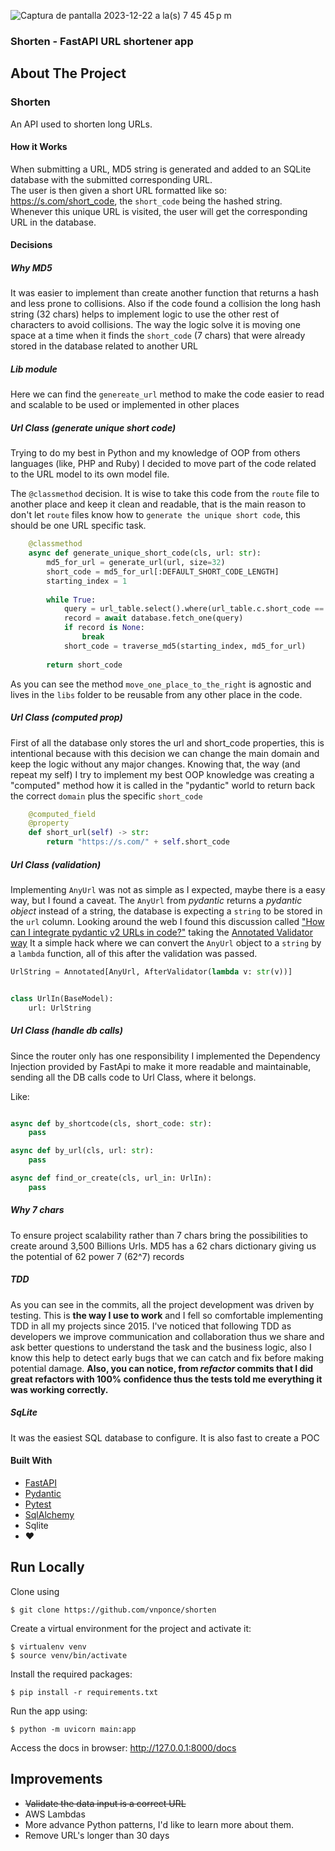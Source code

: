 
![Captura de pantalla 2023-12-22 a la(s) 7 45 45 p m](https://github.com/vnponce/shorten/assets/11002279/efcc6803-b1c6-433b-afa6-033d885c5b3d)


### Shorten - FastAPI URL shortener app

## About The Project

### Shorten

An API used to shorten long URLs.

#### How it Works

When submitting a URL, MD5 string is generated and added to an SQLite database with the submitted corresponding URL.  
The user is then given a short URL formatted like so: https://s.com/short_code, the `short_code` being the hashed
string.   
Whenever this unique URL is visited, the user will get the corresponding URL in the database.

#### Decisions

##### Why MD5
It was easier to implement than create another function that returns a hash and less prone to collisions.
Also if the code found a collision the long hash string (32 chars) helps to implement logic to use the other rest of characters to avoid collisions.
The way the logic solve it is moving one space at a time when it finds the `short_code` (7 chars) that were already stored in the database related to another URL

##### Lib module
Here we can find the `genereate_url` method to make the code easier to read and scalable to be used or implemented in other places

##### Url Class (generate unique short code)
Trying to do my best in Python and my knowledge of OOP from others languages (like, PHP and Ruby) I decided to move part of the code related to the URL model to its own model file.

The `@classmethod` decision.
It is wise to take this code from the `route` file to another place and keep it clean and readable, that is the main reason to don't let `route` files know how to `generate the unique short code`, this should be one URL specific task.
```python
    @classmethod
    async def generate_unique_short_code(cls, url: str):
        md5_for_url = generate_url(url, size=32)
        short_code = md5_for_url[:DEFAULT_SHORT_CODE_LENGTH]
        starting_index = 1
    
        while True:
            query = url_table.select().where(url_table.c.short_code == short_code)
            record = await database.fetch_one(query)
            if record is None:
                break
            short_code = traverse_md5(starting_index, md5_for_url)
    
        return short_code
```

As you can see the method `move_one_place_to_the_right` is agnostic and lives in the `libs` folder to be reusable from any other place in the code.

##### Url Class (computed prop)
First of all the database only stores the url and short_code properties, this is intentional because with this decision we can change the main domain and keep the logic without any major changes.
Knowing that, the way (and repeat my self) I try to implement my best OOP knowledge was creating a "computed" method how it is called in the "pydantic" world to return back the correct `domain` plus the specific `short_code`
```python
    @computed_field
    @property
    def short_url(self) -> str:
        return "https://s.com/" + self.short_code
```

##### Url Class (validation)
Implementing `AnyUrl` was not as simple as I expected, maybe there is a easy way, but I found a caveat. The `AnyUrl` from _pydantic_ returns a _pydantic object_ instead of a string, the database is expecting a `string` to be stored in the `url` column.
Looking around the web I found this discussion called ["How can I integrate pydantic v2 URLs in code?"](https://github.com/pydantic/pydantic/discussions/6395)  taking the [Annotated Validator way](https://github.com/pydantic/pydantic/discussions/6395#discussioncomment-7159870)
It a simple hack where we can convert the `AnyUrl` object to a `string` by a `lambda` function, all of this after the validation was passed.
```python
UrlString = Annotated[AnyUrl, AfterValidator(lambda v: str(v))]


class UrlIn(BaseModel):
    url: UrlString
```

##### Url Class (handle db calls)
Since the router only has one responsibility I implemented the Dependency Injection provided by FastApi to make it more readable and maintainable, sending all the DB calls code to Url Class, where it belongs.

Like:
```python

async def by_shortcode(cls, short_code: str):
    pass

async def by_url(cls, url: str):
    pass

async def find_or_create(cls, url_in: UrlIn):
    pass
```
##### Why 7 chars
To ensure project scalability rather than 7 chars bring the possibilities to create around 3,500 Billions Urls. MD5 has a 62 chars dictionary giving us the potential of 62 power 7 (62^7) records

##### TDD
As you can see in the commits, all the project development was driven by testing. This is **the way I use to work** and I fell so comfortable implementing TDD in all my projects since 2015.
I've noticed that following TDD as developers we improve communication and collaboration thus we share and ask better questions to understand the task and the business logic, also I know this help to detect early bugs that we can catch and fix before making potential damage.
**Also, you can notice, from _refactor_ commits that I did great refactors with 100% confidence thus the tests told me everything it was working correctly.**


##### SqLite
It was the easiest SQL database to configure. It is also fast to create a POC

#### Built With

* [FastAPI](https://fastapi.tiangolo.com/)
* [Pydantic](https://docs.pydantic.dev/latest/)
* [Pytest](https://docs.pytest.org/en/7.4.x/)
* [SqlAlchemy](https://www.sqlalchemy.org/)
* Sqlite
* ♥️

## Run Locally

Clone using

    $ git clone https://github.com/vnponce/shorten 

Create a virtual environment for the project and activate it:

    $ virtualenv venv
    $ source venv/bin/activate

Install the required packages:

    $ pip install -r requirements.txt

Run the app using:

    $ python -m uvicorn main:app

Access the docs in browser: http://127.0.0.1:8000/docs

## Improvements
- ~~Validate the data input is a correct URL~~
- AWS Lambdas
- More advance Python patterns, I'd like to learn more about them.
- Remove URL's longer than 30 days
